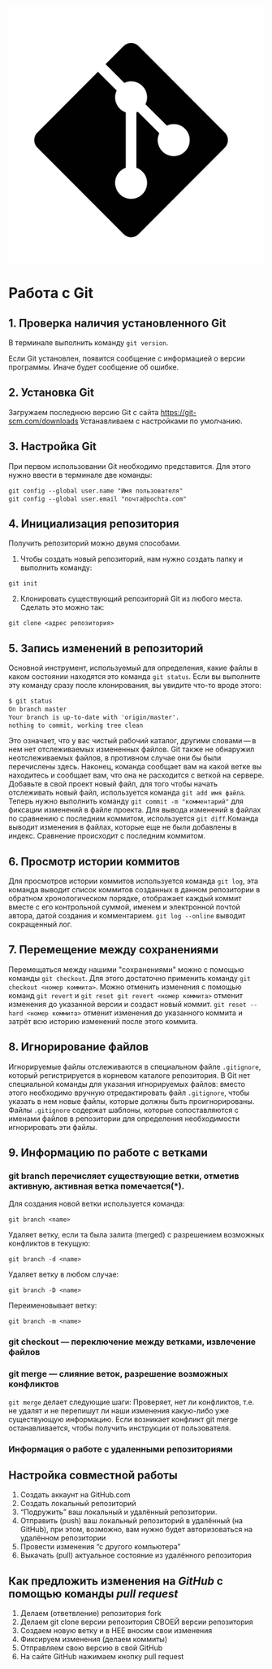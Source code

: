 ![Logo](logo.png)
 # Работа с Git

 ## 1. Проверка наличия установленного Git
В терминале выполнить команду `git version`.

Если Git установлен, появится сообщение с информацией о версии программы. Иначе будет сообщение об ошибке.

## 2. Установка Git
Загружаем последнюю версию Git с сайта
https://git-scm.com/downloads
Устанавливаем с настройками по умолчанию.

## 3. Настройка Git 
При первом использовании Git необходимо представится. Для этого нужно ввести в терминале две команды:
```
git config --global user.name "Имя пользователя"
git config --global user.email "почта@pochta.com"
```

## 4. Инициализация репозитория 
Получить репозиторий можно двумя способами.
1. Чтобы создать новый репозиторий, нам нужно создать папку и выполнить команду: 
```
git init
```
2. Клонировать существующий репозиторий Git из любого места. Сделать это можно так:
```
git clone <адрес репозитория>
```

## 5. Запись изменений в репозиторий
Основной инструмент, используемый для определения, какие файлы в каком состоянии находятся это команда `git status`. Если вы выполните эту команду сразу после клонирования, вы увидите что-то вроде этого:
```
$ git status
On branch master
Your branch is up-to-date with 'origin/master'.
nothing to commit, working tree clean
```
Это означает, что у вас чистый рабочий каталог, другими словами — в нем нет отслеживаемых измененных файлов. Git также не обнаружил неотслеживаемых файлов, в противном случае они бы были перечислены здесь. Наконец, команда сообщает вам на какой ветке вы находитесь и сообщает вам, что она не расходится с веткой на сервере.
Добавьте в свой проект новый файл, для того чтобы начать отслеживать новый файл,
используется команда `git add имя файла`.
Теперь нужно выполнить команду `git commit -m "комментарий"` для фиксации изменений в файле проекта.
Для вывода изменений в файлах по сравнению с последним коммитом, используется `git diff`.Команда выводит изменения в файлах, которые еще не были добавлены в индекс. Сравнение происходит с последним коммитом. 
## 6. Просмотр истории коммитов
Для просмотров истории коммитов используется команда `git log`,
эта команда выводит список коммитов созданных в данном репозитории в обратном хронологическом порядке, отображает каждый коммит вместе с его контрольной суммой, именем и электронной почтой автора, датой создания и комментарием.
`git log --online` выводит сокращенный лог.
## 7. Перемещение между сохранениями 
Перемещаться между нашими "сохранениями" можно с помощью команды `git checkout`. Для этого достаточно применить команду `git checkout <номер коммита>`.
Можно отменить изменения с помощью команд `git revert` и `git reset git revert <номер коммита>` отменит изменения до указанной версии и создаст новый коммит. `git reset --hard <номер коммита>` отменит изменения до указанного коммита и затрёт всю историю изменений после этого коммита.
## 8. Игнорирование файлов
Игнорируемые файлы отслеживаются в специальном файле `.gitignore`, который регистрируется в корневом каталоге репозитория. В Git нет специальной команды для указания игнорируемых файлов: вместо этого необходимо вручную отредактировать файл `.gitignore`, чтобы указать в нем новые файлы, которые должны быть проигнорированы. Файлы `.gitignore` содержат шаблоны, которые сопоставляются с именами файлов в репозитории для определения необходимости игнорировать эти файлы.
## 9. Информацию по работе с ветками
### git branch перечисляет существующие ветки, отметив активную, активная ветка помечается(*).

 Для создания новой ветки используется команда: 
```
git branch <name>
```
Удаляет ветку, если та была залита (merged) с разрешением возможных конфликтов в текущую: 
```
git branch -d <name>
```
Удаляет ветку в любом случае:
```
git branch -D <name>
```
Переименовывает ветку:
```
git branch -m <name> 
```
### git checkout — переключение между ветками, извлечение файлов

### git merge — слияние веток, разрешение возможных конфликтов
`git merge` делает следующие шаги:
Проверяет, нет ли конфликтов, т.е. не удалят и не перепишут ли наши изменения какую-либо уже существующую информацию. Если возникает конфликт git merge останавливается, чтобы получить инструкции от пользователя.
### Информация о работе с удаленными репозиториями
## Настройка совместной работы
1. Создать аккаунт на GitHub.com
2. Создать локальный репозиторий
3. “Подружить” ваш локальный и удалённый репозитории.
4. Отправить (push) ваш локальный репозиторий в удалённый (на GitHub), при этом, возможно, вам нужно будет авторизоваться на удалённом репозитории
5. Провести изменения “с другого компьютера”
6. Выкачать (pull) актуальное состояние из удалённого репозитория
## Как предложить изменения на *GitHub* с помощью команды *pull request*
1. Делаем (ответвление) репозитория fork
2. Делаем git clone версии репозитория СВОЕЙ версии репозитория
3. Создаем новую ветку и в НЕЕ вносим свои изменения
4. Фиксируем изменения (делаем коммиты)
5. Отправляем свою версию в свой GitHub
6. На сайте GitHub нажимаем кнопку pull request